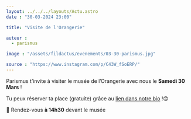 ```yaml
---
layout: ../../../layouts/Actu.astro
date : "30-03-2024 23:00"

title: "Visite de l'Orangerie"

auteur :
  - parismus

image : "/assets/fildactus/evenements/03-30-parismus.jpg"

source : "https://www.instagram.com/p/C43W_fSoERP/"
---
```


Parismus t’invite à visiter le musée de l’Orangerie avec nous le __Samedi 30 Mars__ !

Tu peux réserver ta place (gratuite) grâce au [lien dans notre bio](https://www.billetweb.fr/musee-de-lorangerie) !😊

📍 Rendez-vous __à 14h30__ devant le musée